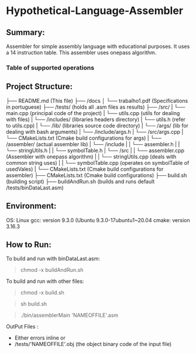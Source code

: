 # Hypothetical-Language-Assembler

## Summary:

Assembler for simple assembly language with educational purposes. It uses a 14 instruction table. This assembler uses onepass algorithm.

### Table of supported operations


## Project Structure:

├── README.md (This file)
├── /docs
│ └── trabalho1.pdf (Specifications in portuguese)
├── /tests/ (holds all .asm files as results)
├── /src/
|     └── main.cpp (principal code of the project)
|     └── utils.cpp (utils for dealing with files)
|     └── /includes/ (libraries headers directory)
|          └── utils.h (refer to utils.cpp)
|     └── /lib/ (libraries source code directory)
|           └── /args/ (lib for dealing with bash arguments)
|                  └── /include/args.h
|                  └── /src/args.cpp
|                  └── CMakeLists.txt (Cmake build configurations for args)
|           └── /assembler/ (actual assembler lib)
|                  └── /include
|                  |       └── assembler.h
|                  |       └── stringUtils.h
|                  |       └── symbolTable.h
|                  └── /src
|                  |       └── assembler.cpp (Assembler with onepass algorithm)
|                  |       └── stringUtils.cpp (deals with common string uses)
|                  |       └── symbolTable.cpp (operates on symbolTable of usedVales)
|                  └── CMakeLists.txt (Cmake build configurations for assembler)
├── CMakeLists.txt (Cmake build configurations)
├── build.sh (building script)
├── buildAndRun.sh (builds and runs default /tests/binDataLast.asm)

## Environment:

OS: Linux
gcc: version 9.3.0 (Ubuntu 9.3.0-17ubuntu1~20.04
cmake: version 3.16.3

## How to Run:

To build and run with binDataLast.asm:

> chmod -x buildAndRun.sh

To build and run with other files:

> chmod -x build.sh

>sh build.sh

>./bin/assemblerMain 'NAMEOFFILE'.asm

OutPut Files :
 - Either errors inline or
 - /tests/'NAMEOFFILE'.obj (the object binary code of the input file)



